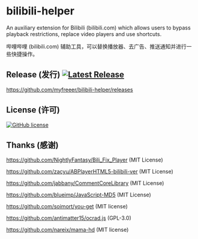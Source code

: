 # bilibili-helper

An auxiliary extension for Bilibili (bilibili.com) which allows users to bypass playback restrictions, replace video players and use shortcuts.

哔哩哔哩 (bilibili.com) 辅助工具，可以替换播放器、去广告、推送通知并进行一些快捷操作。

## Release (发行) [![Latest Release](https://img.shields.io/github/release/myfreeer/bilibili-helper.svg)](https://github.com/myfreeer/bilibili-helper/releases/latest)

https://github.com/myfreeer/bilibili-helper/releases

## License (许可)
[![GitHub license](https://img.shields.io/github/license/myfreeer/bilibili-helper.svg)](LICENSE) 

## Thanks (感谢)
https://github.com/NightlyFantasy/Bili_Fix_Player (MIT License)

https://github.com/zacyu/ABPlayerHTML5-bilibili-ver (MIT License)

https://github.com/jabbany/CommentCoreLibrary (MIT License)

https://github.com/blueimp/JavaScript-MD5 (MIT License)

https://github.com/soimort/you-get (MIT license)

https://github.com/antimatter15/ocrad.js (GPL-3.0)

https://github.com/nareix/mama-hd (MIT license)

